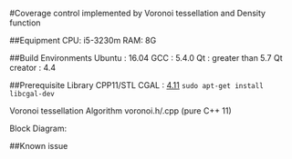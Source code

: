 #Coverage control implemented by Voronoi tessellation and Density function

##Equipment
CPU: i5-3230m
RAM: 8G

##Build Environments
Ubuntu : 16.04
GCC : 5.4.0
Qt  : greater than 5.7
Qt creator : 4.4

##Prerequisite Library
CPP11/STL
CGAL : [4.11](https://www.cgal.org/)
`sudo apt-get install libcgal-dev`

Voronoi tessellation Algorithm  voronoi.h/.cpp (pure C++ 11)

Block Diagram:



##Known issue



